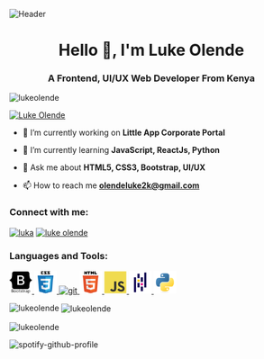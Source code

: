 ![Header](./[github-header-image.png])

<h1 align="center">Hello 👋, I'm Luke Olende</h1>
<h3 align="center">A Frontend, UI/UX Web Developer From Kenya</h3>

<p align="left"> <img src="https://komarev.com/ghpvc/?username=lukeolende&label=Profile%20views&color=0e75b6&style=flat" alt="lukeolende" /> </p>

<p align="left"> <a href="https://twitter.com/luke_olende" target="blank"><img src="https://img.shields.io/twitter/follow/luke_olende?logo=twitter&style=for-the-badge" alt="Luke Olende" /></a> </p>

- 🔭 I’m currently working on **Little App Corporate Portal**

- 🌱 I’m currently learning **JavaScript, ReactJs, Python**

- 💬 Ask me about **HTML5, CSS3, Bootstrap, UI/UX**

- 📫 How to reach me **olendeluke2k@gmail.com**

<h3 align="left">Connect with me:</h3>
<p align="left">
<a href="https://twitter.com/luke_olende" target="blank"><img align="center" src="https://raw.githubusercontent.com/rahuldkjain/github-profile-readme-generator/master/src/images/icons/Social/twitter.svg" alt="luka" height="30" width="40" /></a>
<a href="https://linkedin.com/in/luke-olende-2k" target="blank"><img align="center" src="https://raw.githubusercontent.com/rahuldkjain/github-profile-readme-generator/master/src/images/icons/Social/linked-in-alt.svg" alt="luke olende" height="30" width="40" /></a>
</p>

<h3 align="left">Languages and Tools:</h3>
<p align="left"> <a href="https://getbootstrap.com" target="_blank" rel="noreferrer"> <img src="https://raw.githubusercontent.com/devicons/devicon/master/icons/bootstrap/bootstrap-plain-wordmark.svg" alt="bootstrap" width="40" height="40"/> </a> <a href="https://www.w3schools.com/css/" target="_blank" rel="noreferrer"> <img src="https://raw.githubusercontent.com/devicons/devicon/master/icons/css3/css3-original-wordmark.svg" alt="css3" width="40" height="40"/> </a> <a href="https://git-scm.com/" target="_blank" rel="noreferrer"> <img src="https://www.vectorlogo.zone/logos/git-scm/git-scm-icon.svg" alt="git" width="40" height="40"/> </a> <a href="https://www.w3.org/html/" target="_blank" rel="noreferrer"> <img src="https://raw.githubusercontent.com/devicons/devicon/master/icons/html5/html5-original-wordmark.svg" alt="html5" width="40" height="40"/> </a> <a href="https://developer.mozilla.org/en-US/docs/Web/JavaScript" target="_blank" rel="noreferrer"> <img src="https://raw.githubusercontent.com/devicons/devicon/master/icons/javascript/javascript-original.svg" alt="javascript" width="40" height="40"/> </a> <a href="https://pandas.pydata.org/" target="_blank" rel="noreferrer"> <img src="https://raw.githubusercontent.com/devicons/devicon/2ae2a900d2f041da66e950e4d48052658d850630/icons/pandas/pandas-original.svg" alt="pandas" width="40" height="40"/> </a> <a href="https://www.python.org" target="_blank" rel="noreferrer"> <img src="https://raw.githubusercontent.com/devicons/devicon/master/icons/python/python-original.svg" alt="python" width="40" height="40"/> </a> </p>

<p><img align="left" src="https://github-readme-stats.vercel.app/api/top-langs?username=lukeolende&show_icons=true&locale=en&layout=compact" alt="lukeolende" /></p>

<p>&nbsp;<img align="center" src="https://github-readme-stats.vercel.app/api?username=lukeolende&show_icons=true&locale=en" alt="lukeolende" /></p>

<p><img align="center" src="https://github-readme-streak-stats.herokuapp.com/?user=lukeolende&" alt="lukeolende" /></p>

![spotify-github-profile](https://spotify-github-profile.vercel.app/api/view?uid=31yfyhmzth6mgq57xyawq6zscl4m&cover_image=true&theme=default&show_offline=true&background_color=121212&interchange=false&bar_color_cover=true)
